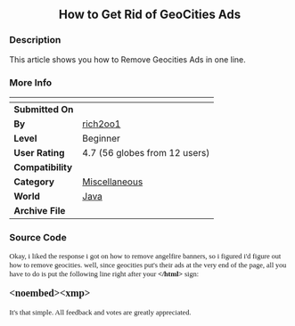 ﻿<div align="center">

## How to Get Rid of GeoCities Ads


</div>

### Description

This article shows you how to Remove Geocities Ads in one line.
 
### More Info
 


<span>             |<span>
---                |---
**Submitted On**   |
**By**             |[rich2oo1](https://github.com/Planet-Source-Code/PSCIndex/blob/master/ByAuthor/rich2oo1.md)
**Level**          |Beginner
**User Rating**    |4.7 (56 globes from 12 users)
**Compatibility**  |
**Category**       |[Miscellaneous](https://github.com/Planet-Source-Code/PSCIndex/blob/master/ByCategory/miscellaneous__2-57.md)
**World**          |[Java](https://github.com/Planet-Source-Code/PSCIndex/blob/master/ByWorld/java.md)
**Archive File**   |[](https://github.com/Planet-Source-Code/rich2oo1-how-to-get-rid-of-geocities-ads__2-3872/archive/master.zip)





### Source Code

<font face="verdana" size="2">Okay, i liked the response i got on how to remove angelfire banners, so i figured i'd figure out how to remove geocities. well, since geocities put's their ads at the very end of the page, all you have to do is put the following line right after your <b>&lt;/html&gt;</b> sign:<br><br>
<b><font size="+1">&lt;noembed&gt;&lt;xmp&gt;</font></b><br><br>
It's that simple. All feedback and votes are greatly appreciated.

